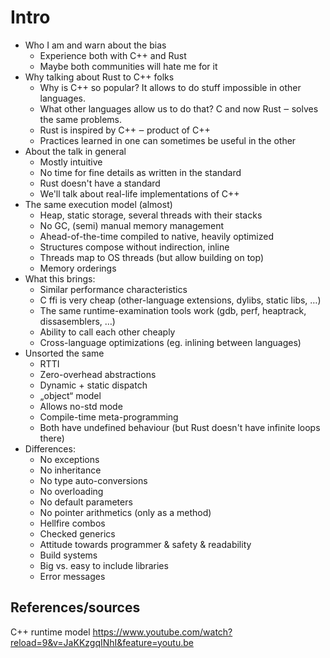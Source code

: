 # Intro

* Who I am and warn about the bias
  - Experience both with C++ and Rust
  - Maybe both communities will hate me for it
* Why talking about Rust to C++ folks
  - Why is C++ so popular? It allows to do stuff impossible in other languages.
  - What other languages allow us to do that? C and now Rust ‒ solves the same
    problems.
  - Rust is inspired by C++ ‒ product of C++
  - Practices learned in one can sometimes be useful in the other
* About the talk in general
  - Mostly intuitive
  - No time for fine details as written in the standard
  - Rust doesn't have a standard
  - We'll talk about real-life implementations of C++
* The same execution model (almost)
  - Heap, static storage, several threads with their stacks
  - No GC, (semi) manual memory management
  - Ahead-of-the-time compiled to native, heavily optimized
  - Structures compose without indirection, inline
  - Threads map to OS threads (but allow building on top)
  - Memory orderings
* What this brings:
  - Similar performance characteristics
  - C ffi is very cheap (other-language extensions, dylibs, static libs, …)
  - The same runtime-examination tools work (gdb, perf, heaptrack,
    dissasemblers, …)
  - Ability to call each other cheaply
  - Cross-language optimizations (eg. inlining between languages)
* Unsorted the same
  - RTTI
  - Zero-overhead abstractions
  - Dynamic + static dispatch
  - „object“ model
  - Allows no-std mode
  - Compile-time meta-programming
  - Both have undefined behaviour (but Rust doesn't have infinite loops there)
* Differences:
  - No exceptions
  - No inheritance
  - No type auto-conversions
  - No overloading
  - No default parameters
  - No pointer arithmetics (only as a method)
  - Hellfire combos
  - Checked generics
  - Attitude towards programmer & safety & readability
  - Build systems
  - Big vs. easy to include libraries
  - Error messages


## References/sources

C++ runtime model
https://www.youtube.com/watch?reload=9&v=JaKKzgqINhI&feature=youtu.be
